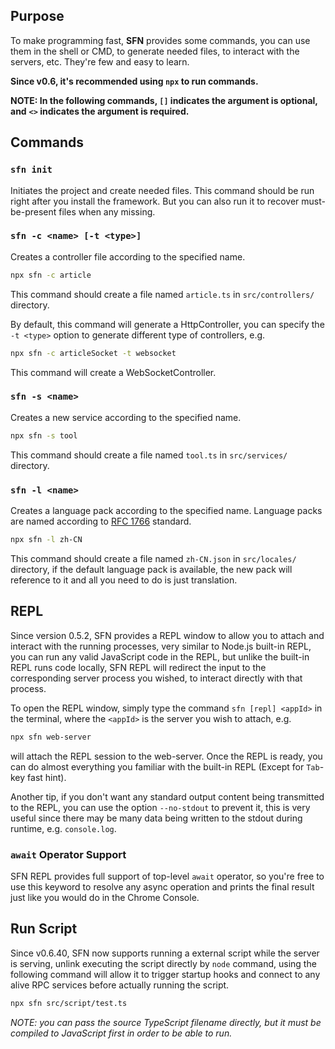 <!-- title: CLI & REPL; order: 16 -->
## Purpose

To make programming fast, **SFN** provides some commands, you can use them in
the shell or CMD, to generate needed files, to interact with the servers, etc.
They're few and easy to learn.

**Since v0.6, it's recommended using `npx` to run commands.**

**NOTE: In the following commands, `[]` indicates the argument is optional, and**
**`<>` indicates the argument is required.**

## Commands

### `sfn init`

Initiates the project and create needed files. This command should be run right
after you install the framework. But you can also run it to recover
must-be-present files when any missing.

### `sfn -c <name> [-t <type>]`

Creates a controller file according to the specified name.

```sh
npx sfn -c article
```

This command should create a file named `article.ts` in `src/controllers/` 
directory.

By default, this command will generate a HttpController, you can specify the 
`-t <type>` option to generate different type of controllers, e.g.

```sh
npx sfn -c articleSocket -t websocket
```

This command will create a WebSocketController.

### `sfn -s <name>`

Creates a new service according to the specified name.
```sh
npx sfn -s tool
```

This command should create a file named `tool.ts` in `src/services/` directory.

### `sfn -l <name>`

Creates a language pack according to the specified name. Language packs are 
named according to [RFC 1766](https://www.ietf.org/rfc/rfc1766.txt) standard.

```sh
npx sfn -l zh-CN
```

This command should create a file named `zh-CN.json` in `src/locales/` directory,
if the default language pack is available, the new pack will reference to it and
all you need to do is just translation.

## REPL

Since version 0.5.2, SFN provides a REPL window to allow you to attach and
interact with the running processes, very similar to Node.js built-in REPL, you 
can run any valid JavaScript code in the REPL, but unlike the built-in REPL runs
code locally, SFN REPL will redirect the input to the corresponding
server process you wished, to interact directly with that process.

To open the REPL window, simply type the command `sfn [repl] <appId>` in the
terminal, where the `<appId>` is the server you wish to attach, e.g.

```sh
npx sfn web-server
```

will attach the REPL session to the web-server. Once the REPL is ready, you can
do almost everything you familiar with the built-in REPL (Except for `Tab`-key
fast hint).

Another tip, if you don't want any standard output content being transmitted to
the REPL, you can use the option `--no-stdout` to prevent it, this is very
useful since there may be many data being written to the stdout during runtime,
e.g. `console.log`.

### `await` Operator Support

SFN REPL provides full support of top-level `await` operator, so you're free
to use this keyword to resolve any async operation and prints the final result
just like you would do in the Chrome Console.

## Run Script

Since v0.6.40, SFN now supports running a external script while the server is
serving, unlink executing the script directly by `node` command, using the
following command will allow it to trigger startup hooks and connect to any
alive RPC services before actually running the script.

```sh
npx sfn src/script/test.ts
```

*NOTE: you can pass the source TypeScript filename directly, but it must be*
*compiled to JavaScript first in order to be able to run.*
